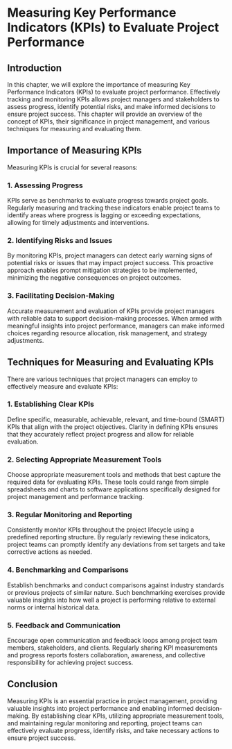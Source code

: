 # Measuring Key Performance Indicators (KPIs) to Evaluate Project Performance

## Introduction

In this chapter, we will explore the importance of measuring Key Performance Indicators (KPIs) to evaluate project performance. Effectively tracking and monitoring KPIs allows project managers and stakeholders to assess progress, identify potential risks, and make informed decisions to ensure project success. This chapter will provide an overview of the concept of KPIs, their significance in project management, and various techniques for measuring and evaluating them.

## Importance of Measuring KPIs

Measuring KPIs is crucial for several reasons:

### 1\. Assessing Progress

KPIs serve as benchmarks to evaluate progress towards project goals. Regularly measuring and tracking these indicators enable project teams to identify areas where progress is lagging or exceeding expectations, allowing for timely adjustments and interventions.

### 2\. Identifying Risks and Issues

By monitoring KPIs, project managers can detect early warning signs of potential risks or issues that may impact project success. This proactive approach enables prompt mitigation strategies to be implemented, minimizing the negative consequences on project outcomes.

### 3\. Facilitating Decision-Making

Accurate measurement and evaluation of KPIs provide project managers with reliable data to support decision-making processes. When armed with meaningful insights into project performance, managers can make informed choices regarding resource allocation, risk management, and strategy adjustments.

## Techniques for Measuring and Evaluating KPIs

There are various techniques that project managers can employ to effectively measure and evaluate KPIs:

### 1\. Establishing Clear KPIs

Define specific, measurable, achievable, relevant, and time-bound (SMART) KPIs that align with the project objectives. Clarity in defining KPIs ensures that they accurately reflect project progress and allow for reliable evaluation.

### 2\. Selecting Appropriate Measurement Tools

Choose appropriate measurement tools and methods that best capture the required data for evaluating KPIs. These tools could range from simple spreadsheets and charts to software applications specifically designed for project management and performance tracking.

### 3\. Regular Monitoring and Reporting

Consistently monitor KPIs throughout the project lifecycle using a predefined reporting structure. By regularly reviewing these indicators, project teams can promptly identify any deviations from set targets and take corrective actions as needed.

### 4\. Benchmarking and Comparisons

Establish benchmarks and conduct comparisons against industry standards or previous projects of similar nature. Such benchmarking exercises provide valuable insights into how well a project is performing relative to external norms or internal historical data.

### 5\. Feedback and Communication

Encourage open communication and feedback loops among project team members, stakeholders, and clients. Regularly sharing KPI measurements and progress reports fosters collaboration, awareness, and collective responsibility for achieving project success.

## Conclusion

Measuring KPIs is an essential practice in project management, providing valuable insights into project performance and enabling informed decision-making. By establishing clear KPIs, utilizing appropriate measurement tools, and maintaining regular monitoring and reporting, project teams can effectively evaluate progress, identify risks, and take necessary actions to ensure project success.
